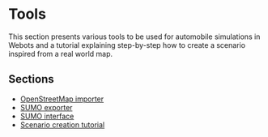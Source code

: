 # Tools

This section presents various tools to be used for automobile simulations in Webots
and a tutorial explaining step-by-step how to create a scenario inspired from a real world map.

## Sections
- [OpenStreetMap importer](openstreetmap-importer.md)
- [SUMO exporter](sumo-exporter.md)
- [SUMO interface](sumo-interface.md)
- [Scenario creation tutorial](scenario-creation-tutorial.md)
